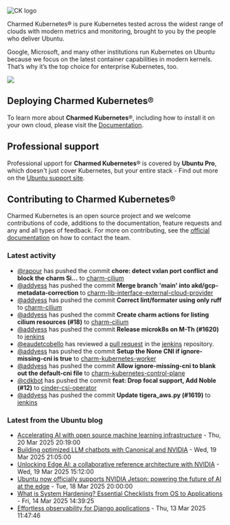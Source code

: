 ![CK logo](https://assets.ubuntu.com/v1/451d4cf4-Charmed+Kubernetes_RGB_onWhite_2022.svg)

Charmed Kubernetes® is pure Kubernetes tested across the widest range of clouds with modern metrics and monitoring, brought to you by the people who deliver Ubuntu.

Google, Microsoft, and many other institutions run Kubernetes on Ubuntu because we focus on the latest container capabilities in modern kernels. That’s why it’s the top choice for enterprise Kubernetes, too.

![](https://assets.ubuntu.com/v1/843c77b6-juju-at-a-glace.svg)

## Deploying Charmed Kubernetes®

To learn more about **Charmed Kubernetes**®, including how to install it on your own cloud, please visit the [Documentation][docs].

## Professional support

Professional upport for **Charmed Kubernetes**® is covered by **Ubuntu Pro**, which doesn't just cover Kubernetes, but your entire stack - Find out more on the [Ubuntu support site](https://ubuntu.com/support).

## Contributing to Charmed Kubernetes®

Charmed Kubernetes is an open source project and we welcome contributions of code, additions to the documentation, feature requests and any and all types of feedback. For more on contributing, see the [official documentation][get-in-touch] on how to contact the team.

<!-- LINKS -->
[docs]: https://ubuntu.com/kubernetes/docs
[get-in-touch]: https://ubuntu.com/kubernetes/docs/get-in-touch

### Latest activity

<!-- activity starts -->
 - [@rapour](https://github.com/rapour) has pushed the commit **chore: detect vxlan port conflict and block the charm  Si...** to [charm-cilium](https://github.com/charmed-kubernetes/charm-cilium)
 - [@addyess](https://github.com/addyess) has pushed the commit **Merge branch 'main' into akd/gcp-metadata-correction** to [charm-lib-interface-external-cloud-provider](https://github.com/charmed-kubernetes/charm-lib-interface-external-cloud-provider)
 - [@addyess](https://github.com/addyess) has pushed the commit **Correct lint/formater using only ruff** to [charm-cilium](https://github.com/charmed-kubernetes/charm-cilium)
 - [@addyess](https://github.com/addyess) has pushed the commit **Create charm actions for listing cilium resources (#18)** to [charm-cilium](https://github.com/charmed-kubernetes/charm-cilium)
 - [@addyess](https://github.com/addyess) has pushed the commit **Release microk8s on M-Th (#1620)** to [jenkins](https://github.com/charmed-kubernetes/jenkins)
 - [@eaudetcobello](https://github.com/eaudetcobello) has reviewed a [pull request](https://github.com/charmed-kubernetes/jenkins/pull/1620) in the [jenkins](https://github.com/charmed-kubernetes/jenkins) repository.
 - [@addyess](https://github.com/addyess) has pushed the commit **Setup the None CNI if ignore-missing-cni is true** to [charm-kubernetes-worker](https://github.com/charmed-kubernetes/charm-kubernetes-worker)
 - [@addyess](https://github.com/addyess) has pushed the commit **Allow ignore-missing-cni to blank out the default-cni file** to [charm-kubernetes-control-plane](https://github.com/charmed-kubernetes/charm-kubernetes-control-plane)
 - [@cdkbot](https://github.com/cdkbot) has pushed the commit **feat: Drop focal support, Add Noble (#12)** to [cinder-csi-operator](https://github.com/charmed-kubernetes/cinder-csi-operator)
 - [@addyess](https://github.com/addyess) has pushed the commit **Update tigera_aws.py (#1619)** to [jenkins](https://github.com/charmed-kubernetes/jenkins)
<!-- activity ends -->

<!-- roadmap starts -->

<!-- roadmap ends -->

### Latest from the Ubuntu blog

<!-- blog starts -->
* [Accelerating AI with open source machine learning infrastructure](https://ubuntu.com//blog/accelerating-ai-with-open-source-machine-learning-infrastructure) - Thu, 20 Mar 2025 20:19:00 
* [Building optimized LLM chatbots with Canonical and NVIDIA](https://ubuntu.com//blog/building-optimized-llm-chatbots-with-canonical-and-nvidia) - Wed, 19 Mar 2025 21:05:00 
* [Unlocking Edge AI: a collaborative reference architecture with NVIDIA](https://ubuntu.com//blog/unlocking-edge-ai-a-collaborative-reference-architecture-with-nvidia) - Wed, 19 Mar 2025 15:12:00 
* [Ubuntu now officially supports NVIDIA Jetson: powering the future of AI at the edge](https://ubuntu.com//blog/ubuntu-now-officially-supports-nvidia-jetson-powering-the-future-of-ai-at-the-edge) - Tue, 18 Mar 2025 20:00:00 
* [What is System Hardening? Essential Checklists from OS to Applications](https://ubuntu.com//blog/what-is-system-hardening-definition-and-best-practices) - Fri, 14 Mar 2025 14:39:25 
* [Effortless observability for Django applications](https://ubuntu.com//blog/effortless-observability-for-django-applications) - Thu, 13 Mar 2025 11:47:46 
<!-- blog ends -->
